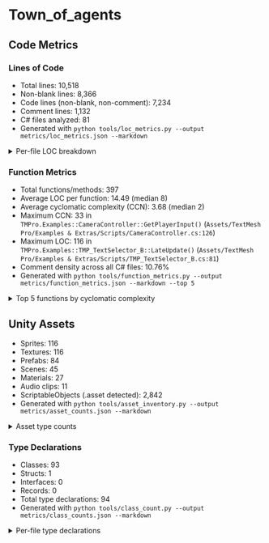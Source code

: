 # Town_of_agents

## Code Metrics

### Lines of Code

- Total lines: 10,518
- Non-blank lines: 8,366
- Code lines (non-blank, non-comment): 7,234
- Comment lines: 1,132
- C# files analyzed: 81
- Generated with `python tools/loc_metrics.py --output metrics/loc_metrics.json --markdown`

<details>
<summary>Per-file LOC breakdown</summary>

| File | Total Lines | Non-blank Lines | Code Lines | Comment Lines |
| --- | --- | --- | --- | --- |
| Assets/Scripts/ActionResponse.cs | 54 | 44 | 29 | 15 |
| Assets/Scripts/BGMPlayer.cs | 19 | 17 | 17 | 0 |
| Assets/Scripts/ChatDemo.cs | 37 | 32 | 29 | 3 |
| Assets/Scripts/ChatHistoryItem.cs | 63 | 52 | 37 | 15 |
| Assets/Scripts/ChatMessageItem.cs | 21 | 19 | 18 | 1 |
| Assets/Scripts/ChatResponse.cs | 26 | 21 | 21 | 0 |
| Assets/Scripts/ChatUI.cs | 301 | 248 | 220 | 28 |
| Assets/Scripts/ChatUIController.cs | 356 | 292 | 271 | 21 |
| Assets/Scripts/ChickenAgent2D.cs | 216 | 179 | 155 | 24 |
| Assets/Scripts/ChickenSoccerManager2D.cs | 193 | 154 | 148 | 6 |
| Assets/Scripts/ChickenWanderArea.cs | 142 | 110 | 99 | 11 |
| Assets/Scripts/ConversationManager.cs | 169 | 142 | 124 | 18 |
| Assets/Scripts/Debug/InventoryDebugger.cs | 13 | 12 | 12 | 0 |
| Assets/Scripts/Debug/NPCPathGizmo.cs | 39 | 33 | 33 | 0 |
| Assets/Scripts/Debug/NavGridViewer.cs | 88 | 73 | 66 | 7 |
| Assets/Scripts/Door2D.cs | 125 | 98 | 94 | 4 |
| Assets/Scripts/FootstepOnCellChange.cs | 68 | 57 | 57 | 0 |
| Assets/Scripts/GoalTrigger2D.cs | 29 | 23 | 21 | 2 |
| Assets/Scripts/InteractableItem.cs | 117 | 100 | 97 | 3 |
| Assets/Scripts/Inventory.cs | 63 | 53 | 49 | 4 |
| Assets/Scripts/InventoryManager.cs | 75 | 66 | 65 | 1 |
| Assets/Scripts/InventoryUI.cs | 186 | 159 | 147 | 12 |
| Assets/Scripts/Item.cs | 63 | 50 | 48 | 2 |
| Assets/Scripts/ItemBreak.cs | 71 | 59 | 50 | 9 |
| Assets/Scripts/ItemSlot.cs | 123 | 104 | 99 | 5 |
| Assets/Scripts/KeyPickup.cs | 32 | 27 | 26 | 1 |
| Assets/Scripts/KickableChicken2D.cs | 112 | 88 | 81 | 7 |
| Assets/Scripts/LLMTools.cs | 188 | 169 | 163 | 6 |
| Assets/Scripts/LLMUtils.cs | 79 | 67 | 66 | 1 |
| Assets/Scripts/MessageBubble.cs | 85 | 70 | 59 | 11 |
| Assets/Scripts/MpcLlmController.cs | 207 | 172 | 158 | 14 |
| Assets/Scripts/NPCInteractable.cs | 440 | 356 | 337 | 19 |
| Assets/Scripts/NPCShortcut.cs | 58 | 47 | 42 | 5 |
| Assets/Scripts/NPCTalkAudio.cs | 68 | 54 | 52 | 2 |
| Assets/Scripts/NPCWalker.cs | 313 | 262 | 251 | 11 |
| Assets/Scripts/Navgrid.cs | 134 | 115 | 107 | 8 |
| Assets/Scripts/NotePickup.cs | 31 | 26 | 25 | 1 |
| Assets/Scripts/Player.cs | 183 | 151 | 145 | 6 |
| Assets/Scripts/PlayerAutoNavigator.cs | 262 | 229 | 219 | 10 |
| Assets/Scripts/PlayerFacing2D.cs | 74 | 62 | 60 | 2 |
| Assets/Scripts/PromptInfo.cs | 35 | 30 | 30 | 0 |
| Assets/Scripts/QuickAccess.cs | 61 | 51 | 45 | 6 |
| Assets/Scripts/ShortcutToNPC.cs | 33 | 27 | 27 | 0 |
| Assets/Scripts/ShortcutToggleUI.cs | 44 | 35 | 33 | 2 |
| Assets/Scripts/SmartCamera2D.cs | 139 | 113 | 92 | 21 |
| Assets/Scripts/UnityMainThreadDispatcher.cs | 121 | 98 | 68 | 30 |
| Assets/TextMesh Pro/Examples & Extras/Scripts/Benchmark01.cs | 128 | 91 | 63 | 28 |
| Assets/TextMesh Pro/Examples & Extras/Scripts/Benchmark01_UGUI.cs | 135 | 95 | 59 | 36 |
| Assets/TextMesh Pro/Examples & Extras/Scripts/Benchmark02.cs | 97 | 71 | 65 | 6 |
| Assets/TextMesh Pro/Examples & Extras/Scripts/Benchmark03.cs | 92 | 74 | 73 | 1 |
| Assets/TextMesh Pro/Examples & Extras/Scripts/Benchmark04.cs | 85 | 62 | 41 | 21 |
| Assets/TextMesh Pro/Examples & Extras/Scripts/CameraController.cs | 292 | 223 | 198 | 25 |
| Assets/TextMesh Pro/Examples & Extras/Scripts/ChatController.cs | 51 | 36 | 31 | 5 |
| Assets/TextMesh Pro/Examples & Extras/Scripts/DropdownSample.cs | 19 | 15 | 15 | 0 |
| Assets/TextMesh Pro/Examples & Extras/Scripts/EnvMapAnimator.cs | 35 | 27 | 23 | 4 |
| Assets/TextMesh Pro/Examples & Extras/Scripts/ObjectSpin.cs | 67 | 54 | 49 | 5 |
| Assets/TextMesh Pro/Examples & Extras/Scripts/ShaderPropAnimator.cs | 51 | 38 | 33 | 5 |
| Assets/TextMesh Pro/Examples & Extras/Scripts/SimpleScript.cs | 58 | 39 | 24 | 15 |
| Assets/TextMesh Pro/Examples & Extras/Scripts/SkewTextExample.cs | 158 | 113 | 95 | 18 |
| Assets/TextMesh Pro/Examples & Extras/Scripts/TMP_DigitValidator.cs | 27 | 24 | 19 | 5 |
| Assets/TextMesh Pro/Examples & Extras/Scripts/TMP_ExampleScript_01.cs | 64 | 46 | 37 | 9 |
| Assets/TextMesh Pro/Examples & Extras/Scripts/TMP_FrameRateCounter.cs | 134 | 102 | 91 | 11 |
| Assets/TextMesh Pro/Examples & Extras/Scripts/TMP_PhoneNumberValidator.cs | 105 | 100 | 93 | 7 |
| Assets/TextMesh Pro/Examples & Extras/Scripts/TMP_TextEventCheck.cs | 73 | 57 | 56 | 1 |
| Assets/TextMesh Pro/Examples & Extras/Scripts/TMP_TextEventHandler.cs | 263 | 208 | 162 | 46 |
| Assets/TextMesh Pro/Examples & Extras/Scripts/TMP_TextInfoDebugTool.cs | 652 | 506 | 395 | 111 |
| Assets/TextMesh Pro/Examples & Extras/Scripts/TMP_TextSelector_A.cs | 157 | 117 | 94 | 23 |
| Assets/TextMesh Pro/Examples & Extras/Scripts/TMP_TextSelector_B.cs | 547 | 413 | 237 | 176 |
| Assets/TextMesh Pro/Examples & Extras/Scripts/TMP_UiFrameRateCounter.cs | 125 | 97 | 96 | 1 |
| Assets/TextMesh Pro/Examples & Extras/Scripts/TMPro_InstructionOverlay.cs | 84 | 61 | 55 | 6 |
| Assets/TextMesh Pro/Examples & Extras/Scripts/TeleType.cs | 83 | 55 | 40 | 15 |
| Assets/TextMesh Pro/Examples & Extras/Scripts/TextConsoleSimulator.cs | 121 | 92 | 79 | 13 |
| Assets/TextMesh Pro/Examples & Extras/Scripts/TextMeshProFloatingText.cs | 223 | 167 | 135 | 32 |
| Assets/TextMesh Pro/Examples & Extras/Scripts/TextMeshSpawner.cs | 79 | 59 | 46 | 13 |
| Assets/TextMesh Pro/Examples & Extras/Scripts/VertexColorCycler.cs | 84 | 61 | 48 | 13 |
| Assets/TextMesh Pro/Examples & Extras/Scripts/VertexJitter.cs | 175 | 131 | 105 | 26 |
| Assets/TextMesh Pro/Examples & Extras/Scripts/VertexShakeA.cs | 161 | 122 | 99 | 23 |
| Assets/TextMesh Pro/Examples & Extras/Scripts/VertexShakeB.cs | 185 | 141 | 112 | 29 |
| Assets/TextMesh Pro/Examples & Extras/Scripts/VertexZoom.cs | 192 | 144 | 112 | 32 |
| Assets/TextMesh Pro/Examples & Extras/Scripts/WarpTextExample.cs | 144 | 102 | 87 | 15 |
| Assets/vids/SceneVideoController.cs | 216 | 177 | 175 | 2 |

</details>

### Function Metrics

- Total functions/methods: 397
- Average LOC per function: 14.49 (median 8)
- Average cyclomatic complexity (CCN): 3.68 (median 2)
- Maximum CCN: 33 in `TMPro.Examples::CameraController::GetPlayerInput()` (`Assets/TextMesh Pro/Examples & Extras/Scripts/CameraController.cs:126`)
- Maximum LOC: 116 in `TMPro.Examples::TMP_TextSelector_B::LateUpdate()` (`Assets/TextMesh Pro/Examples & Extras/Scripts/TMP_TextSelector_B.cs:81`)
- Comment density across all C# files: 10.76%
- Generated with `python tools/function_metrics.py --output metrics/function_metrics.json --markdown --top 5`

<details>
<summary>Top 5 functions by cyclomatic complexity</summary>

| Function | File | LOC | CCN | Parameters |
| --- | --- | --- | --- | --- |
| TMPro.Examples::CameraController::GetPlayerInput() | Assets/TextMesh Pro/Examples & Extras/Scripts/CameraController.cs:126 | 113 | 33 | 0 |
| TMPro::TMP_PhoneNumberValidator::Validate( ref string text , ref int pos , char ch) | Assets/TextMesh Pro/Examples & Extras/Scripts/TMP_PhoneNumberValidator.cs:15 | 83 | 32 | 3 |
| TMPro.Examples::TMP_TextSelector_B::LateUpdate() | Assets/TextMesh Pro/Examples & Extras/Scripts/TMP_TextSelector_B.cs:81 | 116 | 26 | 0 |
| NavGrid::Erode( int cells) | Assets/Scripts/Navgrid.cs:90 | 28 | 18 | 1 |
| TMPro.Examples::TMP_TextSelector_A::LateUpdate() | Assets/TextMesh Pro/Examples & Extras/Scripts/TMP_TextSelector_A.cs:30 | 63 | 17 | 0 |

</details>

## Unity Assets

- Sprites: 116
- Textures: 116
- Prefabs: 84
- Scenes: 45
- Materials: 27
- Audio clips: 11
- ScriptableObjects (.asset detected): 2,842
- Generated with `python tools/asset_inventory.py --output metrics/asset_counts.json --markdown`

<details>
<summary>Asset type counts</summary>

| Asset Type | Count |
| --- | --- |
| animations | 0 |
| asmdef | 0 |
| audio | 11 |
| controllers | 0 |
| materials | 27 |
| models | 0 |
| prefabs | 84 |
| scenes | 45 |
| scriptable_objects | 2842 |
| scripts | 81 |
| shaders | 14 |
| sprites | 116 |
| textures | 116 |

</details>

### Type Declarations

- Classes: 93
- Structs: 1
- Interfaces: 0
- Records: 0
- Total type declarations: 94
- Generated with `python tools/class_count.py --output metrics/class_counts.json --markdown`

<details>
<summary>Per-file type declarations</summary>

| File | Declarations |
| --- | --- |
| Assets/Scripts/ActionResponse.cs | ActionResponse |
| Assets/Scripts/BGMPlayer.cs | BGMPlayer |
| Assets/Scripts/ChatDemo.cs | ChatDemo |
| Assets/Scripts/ChatHistoryItem.cs | ChatHistoryItem |
| Assets/Scripts/ChatMessageItem.cs | ChatMessageItem |
| Assets/Scripts/ChatResponse.cs | ChatResponse |
| Assets/Scripts/ChatUI.cs | ChatUI |
| Assets/Scripts/ChatUIController.cs | ChatUIController |
| Assets/Scripts/ChickenAgent2D.cs | ChickenAgent2D |
| Assets/Scripts/ChickenSoccerManager2D.cs | ChickenSoccerManager2D |
| Assets/Scripts/ChickenWanderArea.cs | ChickenWanderArea |
| Assets/Scripts/ConversationManager.cs | ConversationManager |
| Assets/Scripts/Debug/InventoryDebugger.cs | InventoryDebugger |
| Assets/Scripts/Debug/NPCPathGizmo.cs | NPCPathGizmo |
| Assets/Scripts/Debug/NavGridViewer.cs | NavGridViewer |
| Assets/Scripts/Door2D.cs | Door2D |
| Assets/Scripts/FootstepOnCellChange.cs | FootstepOnCellChange |
| Assets/Scripts/GoalTrigger2D.cs | GoalTrigger2D |
| Assets/Scripts/InteractableItem.cs | InteractableItem |
| Assets/Scripts/Inventory.cs | Inventory, NoteData |
| Assets/Scripts/InventoryManager.cs | InventoryManager |
| Assets/Scripts/InventoryUI.cs | InventoryUI, KeyVisual |
| Assets/Scripts/Item.cs | Item |
| Assets/Scripts/ItemBreak.cs | ItemBreak |
| Assets/Scripts/ItemSlot.cs | ItemSlot |
| Assets/Scripts/KeyPickup.cs | KeyPickup |
| Assets/Scripts/KickableChicken2D.cs | KickableChicken2D |
| Assets/Scripts/LLMTools.cs | LLMTools |
| Assets/Scripts/LLMUtils.cs | LLMUtils |
| Assets/Scripts/MessageBubble.cs | MessageBubble |
| Assets/Scripts/MpcLlmController.cs | MpcLlmController |
| Assets/Scripts/NPCInteractable.cs | NPCInteractable |
| Assets/Scripts/NPCShortcut.cs | NPCShortcut, Row |
| Assets/Scripts/NPCTalkAudio.cs | NPCTalkAudio |
| Assets/Scripts/NPCWalker.cs | NPCWalkerGrid, PriorityQueue<T> |
| Assets/Scripts/Navgrid.cs | NavGrid |
| Assets/Scripts/NotePickup.cs | NotePickup |
| Assets/Scripts/Player.cs | Player |
| Assets/Scripts/PlayerAutoNavigator.cs | PlayerAutoNavigator, PriorityQueue<T> |
| Assets/Scripts/PlayerFacing2D.cs | PlayerFacing2D |
| Assets/Scripts/PromptInfo.cs | PromptInfo |
| Assets/Scripts/QuickAccess.cs | QuickAccess, ActionDef |
| Assets/Scripts/ShortcutToNPC.cs | ShortcutToNPC, Binding |
| Assets/Scripts/ShortcutToggleUI.cs | ShortcutToggleUI |
| Assets/Scripts/SmartCamera2D.cs | SmartCamera2D |
| Assets/Scripts/UnityMainThreadDispatcher.cs | UnityMainThreadDispatcher |
| Assets/TextMesh Pro/Examples & Extras/Scripts/Benchmark01.cs | Benchmark01 |
| Assets/TextMesh Pro/Examples & Extras/Scripts/Benchmark01_UGUI.cs | Benchmark01_UGUI |
| Assets/TextMesh Pro/Examples & Extras/Scripts/Benchmark02.cs | Benchmark02 |
| Assets/TextMesh Pro/Examples & Extras/Scripts/Benchmark03.cs | Benchmark03 |
| Assets/TextMesh Pro/Examples & Extras/Scripts/Benchmark04.cs | Benchmark04 |
| Assets/TextMesh Pro/Examples & Extras/Scripts/CameraController.cs | CameraController |
| Assets/TextMesh Pro/Examples & Extras/Scripts/ChatController.cs | ChatController |
| Assets/TextMesh Pro/Examples & Extras/Scripts/DropdownSample.cs | DropdownSample |
| Assets/TextMesh Pro/Examples & Extras/Scripts/EnvMapAnimator.cs | EnvMapAnimator |
| Assets/TextMesh Pro/Examples & Extras/Scripts/ObjectSpin.cs | ObjectSpin |
| Assets/TextMesh Pro/Examples & Extras/Scripts/ShaderPropAnimator.cs | ShaderPropAnimator |
| Assets/TextMesh Pro/Examples & Extras/Scripts/SimpleScript.cs | SimpleScript |
| Assets/TextMesh Pro/Examples & Extras/Scripts/SkewTextExample.cs | SkewTextExample |
| Assets/TextMesh Pro/Examples & Extras/Scripts/TMP_DigitValidator.cs | TMP_DigitValidator |
| Assets/TextMesh Pro/Examples & Extras/Scripts/TMP_ExampleScript_01.cs | TMP_ExampleScript_01 |
| Assets/TextMesh Pro/Examples & Extras/Scripts/TMP_FrameRateCounter.cs | TMP_FrameRateCounter |
| Assets/TextMesh Pro/Examples & Extras/Scripts/TMP_PhoneNumberValidator.cs | TMP_PhoneNumberValidator |
| Assets/TextMesh Pro/Examples & Extras/Scripts/TMP_TextEventCheck.cs | TMP_TextEventCheck |
| Assets/TextMesh Pro/Examples & Extras/Scripts/TMP_TextEventHandler.cs | TMP_TextEventHandler, CharacterSelectionEvent, SpriteSelectionEvent, WordSelectionEvent, LineSelectionEvent, LinkSelectionEvent |
| Assets/TextMesh Pro/Examples & Extras/Scripts/TMP_TextInfoDebugTool.cs | TMP_TextInfoDebugTool |
| Assets/TextMesh Pro/Examples & Extras/Scripts/TMP_TextSelector_A.cs | TMP_TextSelector_A |
| Assets/TextMesh Pro/Examples & Extras/Scripts/TMP_TextSelector_B.cs | TMP_TextSelector_B |
| Assets/TextMesh Pro/Examples & Extras/Scripts/TMP_UiFrameRateCounter.cs | TMP_UiFrameRateCounter |
| Assets/TextMesh Pro/Examples & Extras/Scripts/TMPro_InstructionOverlay.cs | TMPro_InstructionOverlay |
| Assets/TextMesh Pro/Examples & Extras/Scripts/TeleType.cs | TeleType |
| Assets/TextMesh Pro/Examples & Extras/Scripts/TextConsoleSimulator.cs | TextConsoleSimulator |
| Assets/TextMesh Pro/Examples & Extras/Scripts/TextMeshProFloatingText.cs | TextMeshProFloatingText |
| Assets/TextMesh Pro/Examples & Extras/Scripts/TextMeshSpawner.cs | TextMeshSpawner |
| Assets/TextMesh Pro/Examples & Extras/Scripts/VertexColorCycler.cs | VertexColorCycler |
| Assets/TextMesh Pro/Examples & Extras/Scripts/VertexJitter.cs | VertexJitter, VertexAnim |
| Assets/TextMesh Pro/Examples & Extras/Scripts/VertexShakeA.cs | VertexShakeA |
| Assets/TextMesh Pro/Examples & Extras/Scripts/VertexShakeB.cs | VertexShakeB |
| Assets/TextMesh Pro/Examples & Extras/Scripts/VertexZoom.cs | VertexZoom |
| Assets/TextMesh Pro/Examples & Extras/Scripts/WarpTextExample.cs | WarpTextExample |
| Assets/vids/SceneVideoController.cs | SceneVideoController |

</details>
